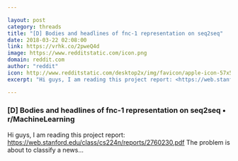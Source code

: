 ```yaml
---

layout: post
category: threads
title: "[D] Bodies and headlines of fnc-1 representation on seq2seq"
date: 2018-03-22 02:08:00
link: https://vrhk.co/2pweQ4d
image: https://www.redditstatic.com/icon.png
domain: reddit.com
author: "reddit"
icon: http://www.redditstatic.com/desktop2x/img/favicon/apple-icon-57x57.png
excerpt: "Hi guys, I am reading this project report: <https://web.stanford.edu/class/cs224n/reports/2760230.pdf> The problem is about to classify a news..."

---
```


### [D] Bodies and headlines of fnc-1 representation on seq2seq • r/MachineLearning

Hi guys, I am reading this project report: <https://web.stanford.edu/class/cs224n/reports/2760230.pdf> The problem is about to classify a news...